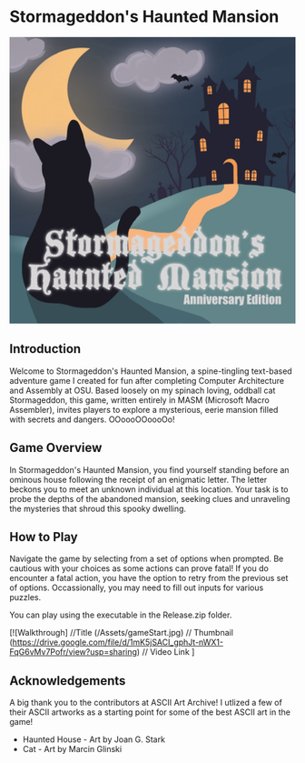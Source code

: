 # Stormageddon's Haunted Mansion
![Stormageddon's Haunted Mansion](/Assets/stormageddonMansion.jpg)

## Introduction
Welcome to Stormageddon's Haunted Mansion, a spine-tingling text-based adventure game I created for fun after completing Computer Architecture and Assembly at OSU. Based 
loosely on my spinach loving, oddball cat Stormageddon, this game, written entirely in MASM (Microsoft Macro Assembler), invites players to explore a mysterious, eerie 
mansion filled with secrets and dangers. OOoooOOoooOo!

## Game Overview
In Stormageddon's Haunted Mansion, you find yourself standing before an ominous house following the receipt of an enigmatic letter. The letter beckons you to meet an 
unknown individual at this location. Your task is to probe the depths of the abandoned mansion, seeking clues and unraveling the mysteries that shroud this spooky dwelling.

## How to Play
Navigate the game by selecting from a set of options when prompted. Be cautious with your choices as some actions can prove fatal! If you do encounter a fatal action, you 
have the option to retry from the previous set of options. Occassionally, you may need to fill out inputs for various puzzles.

You can play using the executable in the Release.zip folder.


[![Walkthrough] //Title
(/Assets/gameStart.jpg) // Thumbnail
(https://drive.google.com/file/d/1mK5jSACI_gphJt-nWX1-FqG6vMv7Pofr/view?usp=sharing) // Video Link
]

## Acknowledgements
A big thank you to the contributors at ASCII Art Archive! I utlized a few of their ASCII artworks as a starting point for some of the best ASCII art in the game!
* Haunted House - Art by Joan G. Stark
* Cat - Art by Marcin Glinski
